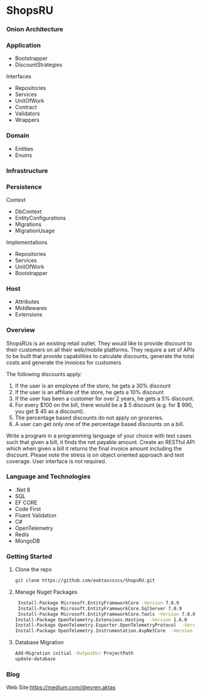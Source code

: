 # ShopsRU

### Onion Architecture


### Application 

* Bootstrapper   
* DiscountStrategies
  
 Interfaces
*	Repositories
*	Services
*	UnitOfWork
* Contract
* Validators
* Wrappers

### Domain
 * Entities 
 * Enums

### Infrastructure


### Persistence

Context
   * DbContext
   *	EntityConfigurations
   *	Migrations
   *	MigrationUsage

Implementations

*	Repositories
*	Services
*	UnitOfWork
* Bootstrapper

### Host
* Attributes
* Middlewares
* Extensions



### Overview
ShopsRUs is an existing retail outlet. They would like to provide discount to their customers on all their web/mobile platforms. They require a set of APIs to be built that provide capabilities to calculate discounts, generate the total costs and generate the invoices for customers

The following discounts apply:
1.	If the user is an employee of the store, he gets a 30% discount
2.	If the user is an affiliate of the store, he gets a 10% discount
3.	If the user has been a customer for over 2 years, he gets a 5% discount.
4.	For every $100 on the bill, there would be a $ 5 discount (e.g. for $ 990, you get $ 45 as a discount).
5.	The percentage based discounts do not apply on groceries.
6.	A user can get only one of the percentage based discounts on a bill.

Write a program in a programming language of your choice with test cases such that given a bill, it finds the net payable amount. Create an RESTful API which when given a bill it returns the final invoice amount including the discount. Please note the stress is on object oriented approach and test coverage. User interface is not required. 


### Language and Technologies
* .Net 8
* SQL
* EF CORE
* Code First
* Fluent Validation
* C#
* OpenTelemetry
* Redis
* MongoDB
### Getting Started

1. Clone the repo
   ```sh
   git clone https://github.com/eaktassssss/ShopsRU.git
   ```
2. Manage Nuget Packages
   ```sh
    Install-Package Microsoft.EntityFrameworkCore -Version 7.0.9
    Install-Package Microsoft.EntityFrameworkCore.SqlServer 7.0.9
    Install-Package Microsoft.EntityFrameworkCore.Tools -Version 7.0.9
   Install-Package OpenTelemetry.Extensions.Hosting  -Version 1.6.0
   Install-Package OpenTelemetry.Exporter.OpenTelemetryProtocol  -Version 1.6.0
   Install-Package OpenTelemetry.Instrumentation.AspNetCore  -Version 1.6.0
   
   ```

3. Database Migration
   ```sh
   Add-Migration initial -OutputDir ProjectPath
   update-database
   ```


### Blog
Web Site:https://medium.com/@evren.aktas


